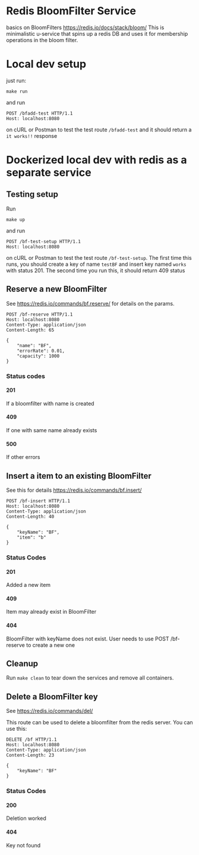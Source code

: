 # Redis BloomFilter Service

basics on BloomFilters https://redis.io/docs/stack/bloom/
This is minimalistic u-service that spins up a redis DB and uses it for membership operations in  the bloom filter.
# Local dev setup
just run:

```
make run
```
and run
```
POST /bfadd-test HTTP/1.1
Host: localhost:8080
```
on cURL or Postman to test the test route `/bfadd-test` and it should return a `it works!!` response

# Dockerized local dev with redis as a separate service

## Testing setup

Run
```
make up
```
and run
```
POST /bf-test-setup HTTP/1.1
Host: localhost:8080
```
on cURL or Postman to test the test route `/bf-test-setup`.
The first time this runs, you should create a key of name `testBF` and insert key named `works` with status 201. The second time you run this, it should return 409 status

## Reserve a new BloomFilter

See https://redis.io/commands/bf.reserve/ for details on the params.

```
POST /bf-reserve HTTP/1.1
Host: localhost:8080
Content-Type: application/json
Content-Length: 65

{
    "name": "BF", 
    "errorRate": 0.01,
    "capacity": 1000
}
```

### Status codes
#### 201
If a bloomfilter with name is created
#### 409
If one with same name already exists

#### 500
If other errors


## Insert a item to an existing BloomFilter

See this for details https://redis.io/commands/bf.insert/

```
POST /bf-insert HTTP/1.1
Host: localhost:8080
Content-Type: application/json
Content-Length: 40

{
    "keyName": "BF",
    "item": "b"
}
```
### Status Codes
#### 201
Added a new item

#### 409 
Item may already exist in BloomFilter

#### 404
BloomFilter with keyName does not exist.
User needs to use POST /bf-reserve to create a new one

## Cleanup
Run `make clean` to tear down the services and remove all containers.

## Delete a BloomFilter key
See https://redis.io/commands/del/

This route can be used to delete a bloomfilter from the redis server.
You can use this:
```
DELETE /bf HTTP/1.1
Host: localhost:8080
Content-Type: application/json
Content-Length: 23

{
    "keyName": "BF"
}
```

### Status Codes
#### 200
Deletion worked

#### 404
Key not found